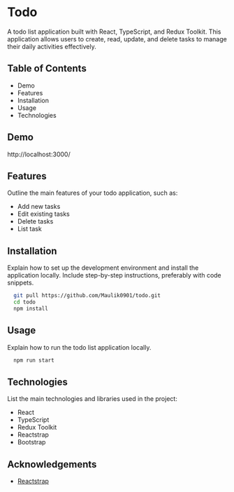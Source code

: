 
# Todo

A todo list application built with React, TypeScript, and Redux Toolkit. This application allows users to create, read, update, and delete tasks to manage their daily activities effectively.


## Table of Contents

- Demo
- Features
- Installation
- Usage
- Technologies


## Demo

http://localhost:3000/


## Features

Outline the main features of your todo application, such as:

- Add new tasks
- Edit existing tasks
- Delete tasks
- List task

## Installation

Explain how to set up the development environment and install the application locally. Include step-by-step instructions, preferably with code snippets.

```bash
  git pull https://github.com/Maulik0901/todo.git
  cd todo
  npm install
```


## Usage

Explain how to run the todo list application locally.

```bash
  npm run start
```
## Technologies

List the main technologies and libraries used in the project:

- React
- TypeScript
- Redux Toolkit
- Reactstrap
- Bootstrap
## Acknowledgements

 - [Reactstrap](https://reactstrap.github.io)
 

